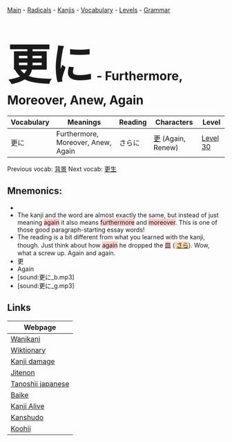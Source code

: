 <style> bigfont {font-size: 100px}</style>
[Main](../README.md) -
[Radicals](../radicals.md) -
[Kanjis](../kanjis.md) -
[Vocabulary](../vocabulary.md) -
[Levels](../levels.md) -
[Grammar](../grammar.md)
# <bigfont> 更に</bigfont> - Furthermore, Moreover, Anew, Again 

| Vocabulary | Meanings | Reading | Characters | Level |
| --- | --- | --- | --- | --- |
| 更に | Furthermore, Moreover, Anew, Again | さらに |  [更](../kanjis/更.md) (Again, Renew) | [Level 30](../levels/wk_level30.md) |

Previous vocab: [背景](背景.md) Next vocab: [更生](更生.md) 

## Mnemonics:

* 
* The kanji and the word are almost exactly the same, but instead of just meaning <span style="background-color:#ffcccb"> again</span> it also means <span style="background-color:#ffcccb"> furthermore</span> and <span style="background-color:#ffcccb"> moreover</span>. This is one of those good paragraph-starting essay words!
* The reading is a bit different from what you learned with the kanji, though. Just think about how <span style="background-color:#ffcccb"> again</span> he dropped the <span style="background-color:#ffcccb"> 皿</span> (<span style="background-color:#fed8b1"> [さら](https://jisho.org/search/さら)</span>). Wow, what a screw up. Again and again.
* 更
* Again
* [sound:更に_b.mp3]
* [sound:更に_g.mp3]


## Links 

| Webpage |
| --- |
| [Wanikani          ](https://www.wanikani.com/kanji/更に) |
| [Wiktionary        ](https://en.wiktionary.org/wiki/更に) |
| [Kanji damage      ](http://www.kanjidamage.com/kanji/search?utf8=✓&q=更に) |
| [Jitenon           ](https://jitenon.com/kanji/更に) |
| [Tanoshii japanese ](https://www.tanoshiijapanese.com/dictionary/kanji.cfm?k=更に) |
| [Baike             ](https://baike.baidu.com/item/更に) |
| [Kanji Alive       ](https://app.kanjialive.com/更に) |
| [Kanshudo          ](https://www.kanshudo.com/searchmn?q=更に) |
| [Koohii            ](https://kanji.koohii.com/study/kanji/更に) |
